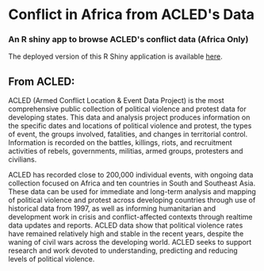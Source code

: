 # Conflict in Africa from ACLED's Data

### An R shiny app to browse ACLED's conflict data (Africa Only)

The deployed version of this R Shiny application is available [here](https://acm9q.shinyapps.io/africanconflictapp/). 

## From ACLED:

ACLED (Armed Conflict Location & Event Data Project) is the most comprehensive public collection of political violence and protest data for developing states. This data and analysis project produces information on the specific dates and locations of political violence and protest, the types of event, the groups involved, fatalities, and changes in territorial control. Information is recorded on the battles, killings, riots, and recruitment activities of rebels, governments, militias, armed groups, protesters and civilians.

ACLED has recorded close to 200,000 individual events, with ongoing data collection focused on Africa and ten countries in South and Southeast Asia. These data can be used for immediate and long-term analysis and mapping of political violence and protest across developing countries through use of historical data from 1997, as well as informing humanitarian and development work in crisis and conflict-affected contexts through realtime data updates and reports. ACLED data show that political violence rates have remained relatively high and stable in the recent years, despite the waning of civil wars across the developing world. ACLED seeks to support research and work devoted to understanding, predicting and reducing levels of political violence.
